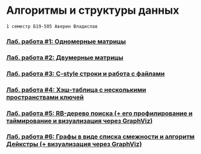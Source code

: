 # Алгоритмы и структуры данных
	1 семестр Б19-505 Аверин Владислав
 ### [Лаб. работа #1: Одномерные матрицы](https://github.com/Infernalum/ASOD_S01.EP01/tree/master/lab1)
 ### [Лаб. работа #2: Двумерные матрицы](https://github.com/Infernalum/ASOD_S01.EP01/tree/master/lab2)
 ### [Лаб. работа #3: C-style строки и работа с файлами](https://github.com/Infernalum/ASOD_S01.EP01/tree/master/lab3)
 ### [Лаб. работа #4: Хэш-таблица с несколькими пространствами ключей](https://github.com/Infernalum/ASOD_S01.EP01/tree/master/lab4)
 ### [Лаб. работа #5: RB-дерево поиска (+ его профилирование и таймирование и визуализация через GraphViz)](https://github.com/Infernalum/ASOD_S01.EP01/tree/master/lab5)
 ### [Лаб. работа #6: Графы в виде списка смежности и алгоритм Дейкстры (+ визуализация через GraphViz)](https://github.com/Infernalum/ASOD_S01.EP01/tree/master/lab6)
